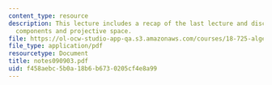 ```yaml
---
content_type: resource
description: This lecture includes a recap of the last lecture and discussion of irreducible
  components and projective space.
file: https://ol-ocw-studio-app-qa.s3.amazonaws.com/courses/18-725-algebraic-geometry-fall-2003/f458aebc5b0a18b6b6730205cf4e8a99_notes090903.pdf
file_type: application/pdf
resourcetype: Document
title: notes090903.pdf
uid: f458aebc-5b0a-18b6-b673-0205cf4e8a99
---
```


